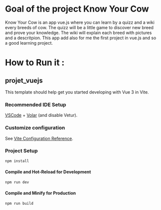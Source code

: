 # Goal of the project Know Your Cow
Know Your Cow is an app vue.js where you can learn by a quizz and a wiki every breeds of cow. The quizz will be a little game to discover new breed and prove your knowledge. The wiki will explain each breed with pictures and a descritpion.
This app add also for me the first project in vue.js and so a good learning project.

# How to Run it :

## projet_vuejs

This template should help get you started developing with Vue 3 in Vite.

### Recommended IDE Setup

[VSCode](https://code.visualstudio.com/) + [Volar](https://marketplace.visualstudio.com/items?itemName=Vue.volar) (and disable Vetur).

### Customize configuration

See [Vite Configuration Reference](https://vite.dev/config/).

### Project Setup

```sh
npm install
```

#### Compile and Hot-Reload for Development

```sh
npm run dev
```

#### Compile and Minify for Production

```sh
npm run build
```
